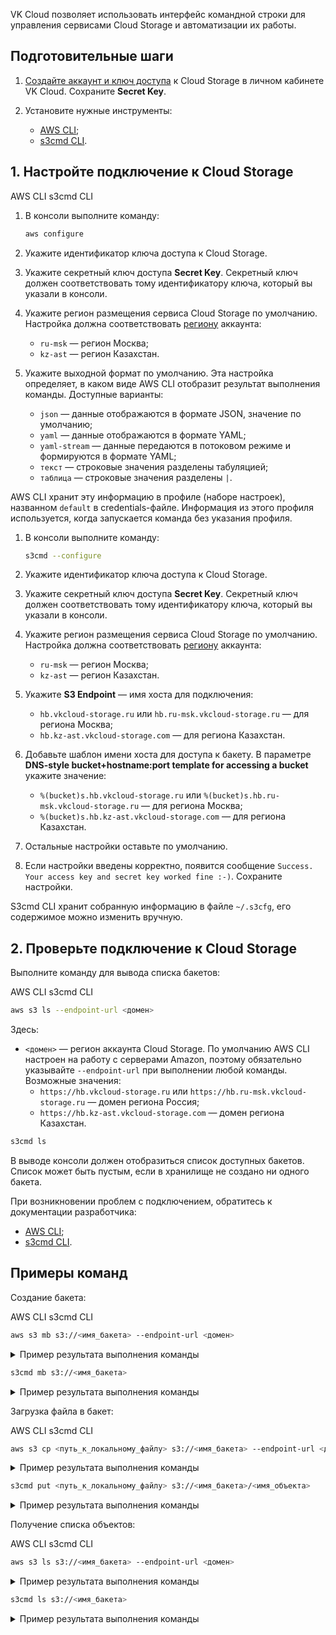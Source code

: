 VK Cloud позволяет использовать интерфейс командной строки для управления сервисами Cloud Storage и автоматизации их работы.

## Подготовительные шаги

1. [Создайте аккаунт и ключ доступа](../../service-management/access-management/access-keys/) к Cloud Storage в личном кабинете VK Cloud. Сохраните **Secret Key**.

2. Установите нужные инструменты:

    - [AWS CLI](../../../../tools-for-using-services/cli/aws-cli);
    - [s3cmd CLI](https://s3tools.org/download).

## 1. Настройте подключение к Cloud Storage

<tabs>
<tablist>
<tab>AWS CLI</tab>
<tab>s3cmd CLI</tab>
</tablist>
<tabpanel>

  1. В консоли выполните команду:

      ```bash
      aws configure
      ```

  1. Укажите идентификатор ключа доступа к Cloud Storage.
  1. Укажите секретный ключ доступа **Secret Key**. Секретный ключ должен соответствовать тому идентификатору ключа, который вы указали в консоли.
  1. Укажите регион размещения сервиса Cloud Storage по умолчанию. Настройка должна соответствовать [региону](../../../../tools-for-using-services/account/concepts/regions/) аккаунта:

      - `ru-msk` — регион Москва;
      - `kz-ast` — регион Казахстан.

  1. Укажите выходной формат по умолчанию. Эта настройка определяет, в каком виде AWS CLI отобразит результат выполнения команды. Доступные варианты:

      - `json` — данные отображаются в формате JSON, значение по умолчанию;
      - `yaml` — данные отображаются в формате YAML;
      - `yaml-stream` — данные передаются в потоковом режиме и формируются в формате YAML;
      - `текст` — строковые значения разделены табуляцией;
      - `таблица` — строковые значения разделены `|`.

  AWS CLI хранит эту информацию в профиле (наборе настроек), названном `default` в credentials-файле. Информация из этого профиля используется, когда запускается команда без указания профиля.

</tabpanel>
<tabpanel>

  1. В консоли выполните команду:

      ```bash
      s3cmd --configure
      ```

  1. Укажите идентификатор ключа доступа к Cloud Storage.
  1. Укажите секретный ключ доступа **Secret Key**. Секретный ключ должен соответствовать тому идентификатору ключа, который вы указали в консоли.
  1. Укажите регион размещения сервиса Cloud Storage по умолчанию. Настройка должна соответствовать [региону](../../../../tools-for-using-services/account/concepts/regions/) аккаунта:

      - `ru-msk` — регион Москва;
      - `kz-ast` — регион Казахстан.

  1. Укажите **S3 Endpoint** — имя хоста для подключения:

      - `hb.vkcloud-storage.ru` или `hb.ru-msk.vkcloud-storage.ru` — для региона Москва;
      - `hb.kz-ast.vkcloud-storage.com` — для региона Казахстан.

  1. Добавьте шаблон имени хоста для доступа к бакету. В параметре **DNS-style bucket+hostname:port template for accessing a bucket** укажите значение:

      - `%(bucket)s.hb.vkcloud-storage.ru` или `%(bucket)s.hb.ru-msk.vkcloud-storage.ru` — для региона Москва;
      - `%(bucket)s.hb.kz-ast.vkcloud-storage.com` — для региона Казахстан.

  1. Остальные настройки оставьте по умолчанию.

  1. Если настройки введены корректно, появится сообщение `Success. Your access key and secret key worked fine :-)`. Сохраните настройки.

  S3cmd CLI хранит собранную информацию в файле `~/.s3cfg`, его содержимое можно изменить вручную.

</tabpanel>
   </tabs>

## 2. Проверьте подключение к Cloud Storage

Выполните команду для вывода списка бакетов:

<tabs>
<tablist>
<tab>AWS CLI</tab>
<tab>s3cmd CLI</tab>
</tablist>
<tabpanel>

  ```bash
  aws s3 ls --endpoint-url <домен>
  ```
Здесь:

- `<домен>` — регион аккаунта Cloud Storage.  По умолчанию AWS CLI настроен на работу с серверами Amazon, поэтому обязательно указывайте `--endpoint-url` при выполнении любой команды. Возможные значения:
  - `https://hb.vkcloud-storage.ru` или `https://hb.ru-msk.vkcloud-storage.ru` — домен региона Россия;
  - `https://hb.kz-ast.vkcloud-storage.com` — домен региона Казахстан.

</tabpanel>
<tabpanel>

  ```bash
  s3cmd ls
  ```
</tabpanel>
</tabs>

В выводе консоли должен отобразиться список доступных бакетов. Список может быть пустым, если в хранилище не создано ни одного бакета.

При возникновении проблем с подключением, обратитесь к документации разработчика:

- [AWS CLI](https://docs.aws.amazon.com/cli/latest/userguide/cli-chap-troubleshooting.html);
- [s3cmd CLI](https://s3tools.org/kb/).

## Примеры команд

Создание бакета:

<tabs>
<tablist>
<tab>AWS CLI</tab>
<tab>s3cmd CLI</tab>
</tablist>
<tabpanel>

  ```bash
  aws s3 mb s3://<имя_бакета> --endpoint-url <домен>
  ```
  <details>
    <summary>Пример результата выполнения команды</summary>

  ```bash
  make_bucket: new-bucket-aws-cli
  ```

  </details>
</tabpanel>
<tabpanel>

  ```bash
  s3cmd mb s3://<имя_бакета>
  ```
  <details>
    <summary>Пример результата выполнения команды</summary>

  ```bash
  Bucket 's3://my-bucket/' created
  ```
  </details>
</tabpanel>
</tabs>

Загрузка файла в бакет:

<tabs>
<tablist>
<tab>AWS CLI</tab>
<tab>s3cmd CLI</tab>
</tablist>
<tabpanel>

  ```bash
  aws s3 cp <путь_к_локальному_файлу> s3://<имя_бакета> --endpoint-url <домен>
  ```
  <details>
    <summary>Пример результата выполнения команды</summary>

  ```bash
  upload: ..\Diagrams\example.svg to s3://new-bucket-aws-cli/example.svg
  ```
  </details>
</tabpanel>
<tabpanel>

  ```bash
  s3cmd put <путь_к_локальному_файлу> s3://<имя_бакета>/<имя_объекта>
  ```
  <details>
    <summary>Пример результата выполнения команды</summary>

  ```bash
  upload: 'local-file' -> 's3://my-bucket/new-object'
  ```
  </details>
</tabpanel>
</tabs>

Получение списка объектов:

<tabs>
<tablist>
<tab>AWS CLI</tab>
<tab>s3cmd CLI</tab>
</tablist>
<tabpanel>

  ```bash
  aws s3 ls s3://<имя_бакета> --endpoint-url <домен>
  ```
  <details>
    <summary>Пример результата выполнения команды</summary>

  ```bash
                                  PRE folder/
        2023-09-27 11:45:05     421326 picture-1.jpg
        2023-09-27 11:47:37       2713 picture-2.png
        2023-09-27 11:48:37       2662 picture-3.png
        2023-09-27 10:31:02      48314 picture-4.png
        2023-09-27 11:48:56        361 delete-picture.png
  ```
  </details>
</tabpanel>
<tabpanel>

  ```bash
  s3cmd ls s3://<имя_бакета>
  ```
  <details>
    <summary>Пример результата выполнения команды</summary>

  ```bash
      2023-10-06 05:37      2713   s3://my-bucket/picture-1.png
      2023-10-06 05:36       361   s3://my-bucket/delete-picture.png
      2023-10-06 05:38     56849   s3://my-bucket/icon.ico
      2023-10-06 05:36     54970   s3://my-bucket/scheme.svg
      2023-10-05 06:58    110207   s3://my-bucket/scheme-picture.png
  ```
  </details>
</tabpanel>
</tabs>
